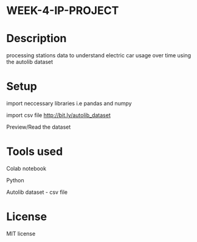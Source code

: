 # WEEK-4-IP-PROJECT

# Description #

 processing stations data to understand electric car usage over time using the autolib dataset

# Setup #

  import neccessary libraries i.e pandas and numpy
  
  import csv file http://bit.ly/autolib_dataset
  
  Preview/Read the dataset

# Tools used #

Colab notebook

Python

Autolib dataset - csv file

# License #

MIT license
